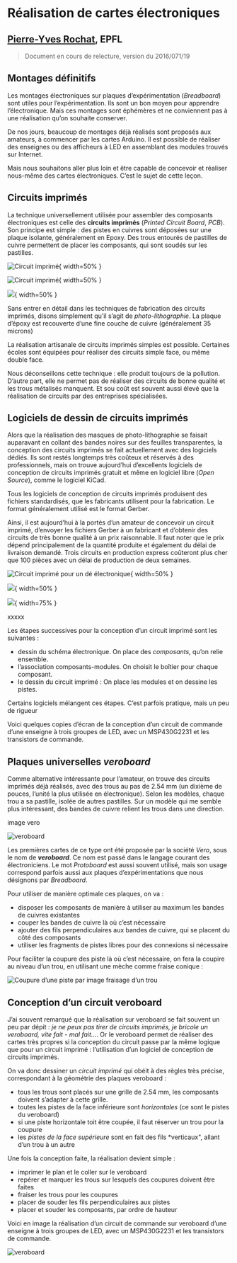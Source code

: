 **Réalisation de cartes électroniques**
===========================================

## [Pierre-Yves Rochat](mailto:pyr@pyr.ch), EPFL

> Document en cours de relecture, version du 2016/071/19


## Montages définitifs ##

Les montages électroniques sur plaques d’expérimentation (*Breadboard*) sont utiles pour l’expérimentation. Ils sont un bon moyen pour apprendre l’électronique. Mais ces montages sont éphémères et ne conviennent pas à une réalisation qu’on souhaite conserver.

De nos jours, beaucoup de montages déjà réalisés sont proposés aux amateurs, à commencer par les cartes Arduino. Il est possible de réaliser des enseignes ou des afficheurs à LED en assemblant des modules trouvés sur Internet.

Mais nous souhaitons aller plus loin et être capable de concevoir et réaliser nous-même des cartes électroniques. C’est le sujet de cette leçon.

## Circuits imprimés ##

La technique universellement utilisée pour assembler des composants électroniques est celle des **circuits imprimés** (*Printed Circuit Board*, *PCB*). Son principe est simple : des pistes en cuivres sont déposées sur une plaque isolante, généralement en Epoxy. Des trous entourés de pastilles de cuivre permettent de placer les composants, qui sont soudés sur les pastilles.

![Circuit imprimé](images/de-rouge.jpg "Circuit imprimé"){ width=50% }

![Circuit imprimé](images/de-rouge.jpg){ width=50% }

![](images/de-rouge.jpg){ width=50% }



Sans entrer en détail dans les techniques de fabrication des circuits imprimés, disons simplement qu’il s’agit de *photo-lithographie*. La plaque d’époxy est recouverte d’une fine couche de cuivre (généralement 35 microns)

La réalisation artisanale de circuits imprimés simples est possible. Certaines écoles sont équipées pour réaliser des circuits simple face, ou même double face.

Nous déconseillons cette technique : elle produit toujours de la pollution. D’autre part, elle ne permet pas de réaliser des circuits de bonne qualité et les trous métalisés manquent. Et sou coût est souvent aussi élevé que la réalisation de circuits par des entreprises spécialisées.

## Logiciels de dessin de circuits imprimés ##

Alors que la réalisation des masques de photo-lithographie se faisait auparavant en collant des bandes noires sur des feuilles transparentes, la conception des circuits imprimés se fait actuellement avec des logiciels dédiés. Ils sont restés longtemps très coûteux et réservés à des professionnels, mais on trouve aujourd’hui d’excellents logiciels de conception de circuits imprimés gratuit et même en logiciel libre (*Open Source*), comme le logiciel KiCad.

Tous les logiciels de conception de circuits imprimés produisent des fichiers standardisés, que les fabricants utilisent pour la fabrication. Le format généralement utilisé est le format Gerber.

Ainsi, il est aujourd’hui à la portés d’un amateur de concevoir un circuit imprimé, d’envoyer les fichiers Gerber à un fabricant et d’obtenir des circuits de très bonne qualité à un prix raisonnable. Il faut noter que le prix dépend principalement de la quantité produite et également du délai de livraison demandé. Trois circuits en production express coûteront plus cher que 100 pièces avec un délai de production de deux semaines.


![Circuit imprimé pour un dé électronique](images/de-el-pcb.jpg "Circuit imprimé pour un dé électronique"){ width=50% }

![](images/de-el-pcb.jpg){ width=50% }

![](images/de-el-pcb.jpg){ width=75% }

xxxxx

Les étapes successives pour la conception d’un circuit imprimé sont les suivantes :

* dessin du schéma électronique. On place des *composants*, qu’on relie ensemble.
* l’association composants-modules. On choisit le boîtier pour chaque composant.
* le dessin du circuit imprimé : On place les modules et on dessine les pistes.

Certains logiciels mélangent ces étapes. C’est parfois pratique, mais un peu de rigueur

Voici quelques copies d’écran de la conception d’un circuit de commande d’une enseigne à trois groupes de LED, avec un MSP430G2231 et les transistors de commande.

## Plaques universelles *veroboard* ##

Comme alternative intéressante pour l’amateur, on trouve des circuits imprimés déjà réalisés, avec des trous au pas de 2.54 mm (un dixième de pouces, l’unité la plus utilisée en électronique). Selon les modèles, chaque trou a sa pastille, isolée de autres pastilles. Sur un modèle qui me semble plus intéressant, des bandes de cuivre relient les trous dans une direction.

image vero

![veroboard](images/vero.jpg "veroboard")

Les premières cartes de ce type ont été proposée par la société *Vero*, sous le nom de _**veroboard**_. Ce nom est passé dans le langage courant des électroniciens. Le mot *Protoboard* est aussi souvent utilisé, mais son usage correspond parfois aussi aux plaques d’expérimentations que nous désignons  par *Breadboard*.

Pour utiliser de manière optimale ces plaques, on va :

* disposer les composants de manière à utiliser au maximum les bandes de cuivres existantes
* couper les bandes de cuivre là où c’est nécessaire
* ajouter des fils perpendiculaires aux bandes de cuivre, qui se placent du côté des composants
* utiliser les fragments de pistes libres pour des connexions si nécessaire

Pour faciliter la coupure des piste là où c’est nécessaire, on fera la coupire au niveau d’un trou, en utilisant une mèche comme fraise conique :

![Coupure d’une piste par image fraisage d’un trou](images/vero-trous.jpg "Coupure d’une piste par image fraisage d’un trou")

## Conception d’un circuit veroboard ##

J’ai souvent remarqué que la réalisation sur veroboard se fait souvent un peu par dépit : *je ne peux pas tirer de circuits imprimés, je bricole un veroboard, vite fait - mal fait...*. Or le veroboard permet de réaliser des cartes très propres si la conception du circuit passe par la même logique que pour un circuit imprimé : l’utilisation d’un logiciel de conception de circuits imprimés.

On va donc dessiner un *circuit imprimé* qui obéit à des règles très précise, correspondant à la géométrie des plaques veroboard :

* tous les trous sont placés sur une grille de 2.54 mm, les composants doivent s’adapter à cette grille.
* toutes les pistes de la face inférieure sont *horizontales* (ce sont le pistes du veroboard)
* si une piste horizontale toit être coupée, il faut réserver un trou pour la coupure
* les *pistes de la face supérieure* sont en fait des fils *verticaux", allant d’un trou à un autre

Une fois la conception faite, la réalisation devient simple :
* imprimer le plan et le coller sur le veroboard
* repérer et marquer les trous sur lesquels des coupures doivent être faites
* fraiser les trous pour les coupures
* placer de souder les fils perpendiculaires aux  pistes
* placer et souder les composants, par ordre de hauteur

Voici en image la réalisation d’un circuit de commande sur veroboard d’une enseigne à trois groupes de LED, avec un MSP430G2231 et les transistors de commande.

![veroboard](images/vero-ens3.jpg "veroboard")



